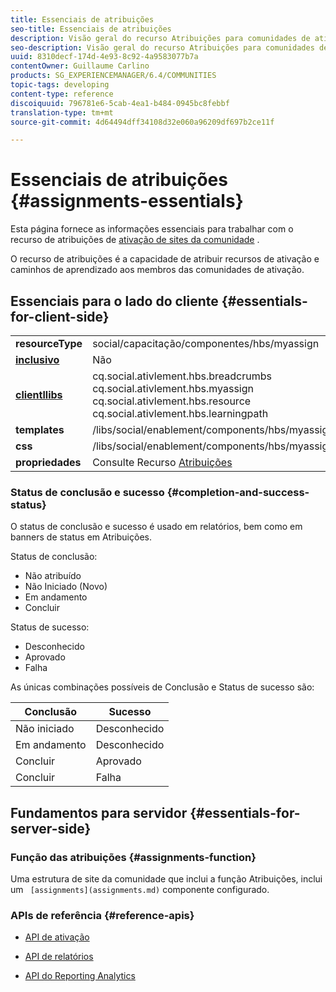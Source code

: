 ```yaml
---
title: Essenciais de atribuições
seo-title: Essenciais de atribuições
description: Visão geral do recurso Atribuições para comunidades de ativação
seo-description: Visão geral do recurso Atribuições para comunidades de ativação
uuid: 8310decf-174d-4e93-8c92-4a9583077b7a
contentOwner: Guillaume Carlino
products: SG_EXPERIENCEMANAGER/6.4/COMMUNITIES
topic-tags: developing
content-type: reference
discoiquuid: 796781e6-5cab-4ea1-b484-0945bc8febbf
translation-type: tm+mt
source-git-commit: 4d64494dff34108d32e060a96209df697b2ce11f

---
```



# Essenciais de atribuições {#assignments-essentials}

Esta página fornece as informações essenciais para trabalhar com o recurso de atribuições de [ativação de sites da comunidade](overview.md#enablement-community) .

O recurso de atribuições é a capacidade de atribuir recursos de ativação e caminhos de aprendizado aos membros das comunidades de ativação.

## Essenciais para o lado do cliente {#essentials-for-client-side}

<table> 
 <tbody>
  <tr>
   <td> <strong>resourceType</strong></td> 
   <td>social/capacitação/componentes/hbs/myassign</td> 
  </tr>
  <tr>
   <td> <a href="scf.md#add-or-include-a-communities-component"><strong>inclusivo</strong></a></td> 
   <td>Não</td> 
  </tr>
  <tr>
   <td> <a href="clientlibs.md"><strong>clientllibs</strong></a></td> 
   <td>cq.social.ativlement.hbs.breadcrumbs<br /> cq.social.ativlement.hbs.myassign<br /> cq.social.ativlement.hbs.resource<br /> cq.social.ativlement.hbs.learningpath</td> 
  </tr>
  <tr>
   <td> <strong>templates</strong></td> 
   <td> /libs/social/enablement/components/hbs/myassigned/myassigned.hbs</td> 
  </tr>
  <tr>
   <td> <strong>css</strong></td> 
   <td> /libs/social/enablement/components/hbs/myassigned/clientlibs/myassigned.css</td> 
  </tr>
  <tr>
   <td><strong> propriedades</strong></td> 
   <td>Consulte Recurso <a href="assignments.md">Atribuições</a></td> 
  </tr>
 </tbody>
</table>

### Status de conclusão e sucesso {#completion-and-success-status}

O status de conclusão e sucesso é usado em relatórios, bem como em banners de status em Atribuições.

Status de conclusão:

* Não atribuído
* Não Iniciado (Novo)
* Em andamento
* Concluir

Status de sucesso:

* Desconhecido
* Aprovado
* Falha

As únicas combinações possíveis de Conclusão e Status de sucesso são:

| **Conclusão** | **Sucesso** |
|---|---|
| Não iniciado | Desconhecido |
| Em andamento | Desconhecido |
| Concluir | Aprovado |
| Concluir | Falha |

## Fundamentos para servidor {#essentials-for-server-side}

### Função das atribuições {#assignments-function}

Uma estrutura de site da comunidade que inclui a função [](functions.md#assignments-function)Atribuições, inclui um ` [assignments](assignments.md)` componente configurado.

### APIs de referência {#reference-apis}

* [API de ativação](https://helpx.adobe.com/experience-manager/6-4/sites/developing/using/reference-materials/javadoc/com/adobe/cq/social/enablement/reporting/model/api/package-summary.html)

* [API de relatórios](https://helpx.adobe.com/experience-manager/6-4/sites/developing/using/reference-materials/javadoc/com/adobe/cq/social/reporting/dv/api/package-summary.html)

* [API do Reporting Analytics](https://helpx.adobe.com/experience-manager/6-4/sites/developing/using/reference-materials/javadoc/com/adobe/cq/social/reporting/analytics/api/package-summary.html)